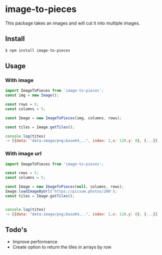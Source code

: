 # image-to-pieces
This package takes an images and will cut it into multiple images.

## Install
```sh
$ npm install image-to-pieces
```

## Usage
### With image
```js
import ImageToPieces from 'image-to-pieces';
const img = new Image();

const rows = 5;
const columns = 5;

const Image = new ImageToPieces(img, columns, rows);

const tiles = Image.getTiles();

console.log(tites)
-> [{data: "data:image/png;base64,..", index: 2,x: 120,y: 0}, {...}]
```

### With image url
```js
import ImageToPieces from 'image-to-pieces';

const rows = 5;
const columns = 5;

const Image = new ImageToPieces(null, columns, rows);
Image.loadImageByUrl('https://picsum.photos/200');
const tiles = Image.getTiles();


console.log(tites)
-> [{data: "data:image/png;base64,..", index: 2,x: 120,y: 0}, {...}]
```


## Todo's
- Improve performance
- Create option to return the tiles in arrays by row